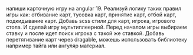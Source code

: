 напиши карточную игру на angular 19. Реализуй логику таких правил игры как: отбивание карт, тусовка карт, принятие  карт, отбой карт, подкидывание карт. Добавь scss стили для карт, игрока, игрового стола. И сделай игру мультиплеерной. Перед началом игры выбираем ставку и после идет поиск игрока с такой же ставкой. Добавь перетягивание карт через dragable, можешь использовать библиотеку например тайга или ангуляр материал. 